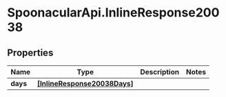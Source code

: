 # SpoonacularApi.InlineResponse20038

## Properties

Name | Type | Description | Notes
------------ | ------------- | ------------- | -------------
**days** | [**[InlineResponse20038Days]**](InlineResponse20038Days.md) |  | 


